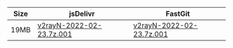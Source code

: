 |    Size   |     jsDelivr  | FastGit |
|  ---  |  ---  |  ---  |
| 19MB | [v2rayN-2022-02-23.7z.001](https://cdn.jsdelivr.net/gh/googleians/v2rayN-32@main/v2rayN-2022-02-23.7z.001) | [v2rayN-2022-02-23.7z.001](https://raw.fastgit.org/googleians/v2rayN-32/main/v2rayN-2022-02-23.7z.001) |
